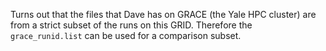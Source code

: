 Turns out that the files that Dave has on GRACE (the Yale HPC cluster) are from a strict subset of 
the runs on this GRID.
Therefore the `grace_runid.list` can be used for a comparison subset.
